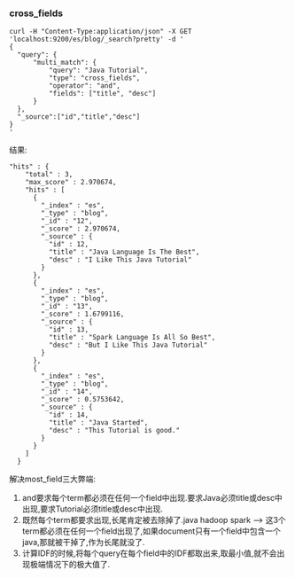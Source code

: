 ### cross_fields
```
curl -H "Content-Type:application/json" -X GET 'localhost:9200/es/blog/_search?pretty' -d '
{
  "query": { 
      "multi_match": {
          "query": "Java Tutorial",
          "type": "cross_fields", 
          "operator": "and",
          "fields": ["title", "desc"]
      }
  },
  "_source":["id","title","desc"]
}
'
```
结果:
```
"hits" : {
    "total" : 3,
    "max_score" : 2.970674,
    "hits" : [
      {
        "_index" : "es",
        "_type" : "blog",
        "_id" : "12",
        "_score" : 2.970674,
        "_source" : {
          "id" : 12,
          "title" : "Java Language Is The Best",
          "desc" : "I Like This Java Tutorial"
        }
      },
      {
        "_index" : "es",
        "_type" : "blog",
        "_id" : "13",
        "_score" : 1.6799116,
        "_source" : {
          "id" : 13,
          "title" : "Spark Language Is All So Best",
          "desc" : "But I Like This Java Tutorial"
        }
      },
      {
        "_index" : "es",
        "_type" : "blog",
        "_id" : "14",
        "_score" : 0.5753642,
        "_source" : {
          "id" : 14,
          "title" : "Java Started",
          "desc" : "This Tutorial is good."
        }
      }
    ]
  }
```
解决most_field三大弊端:
1. and要求每个term都必须在任何一个field中出现.要求Java必须title或desc中出现,要求Tutorial必须title或desc中出现.
2. 既然每个term都要求出现,长尾肯定被去除掉了.java hadoop spark --> 这3个term都必须在任何一个field出现了,如果document只有一个field中包含一个java,那就被干掉了,作为长尾就没了.
3. 计算IDF的时候,将每个query在每个field中的IDF都取出来,取最小值,就不会出现极端情况下的极大值了.
